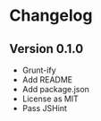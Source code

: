 # Changelog

## Version 0.1.0

 - Grunt-ify
 - Add README
 - Add package.json
 - License as MIT
 - Pass JSHint